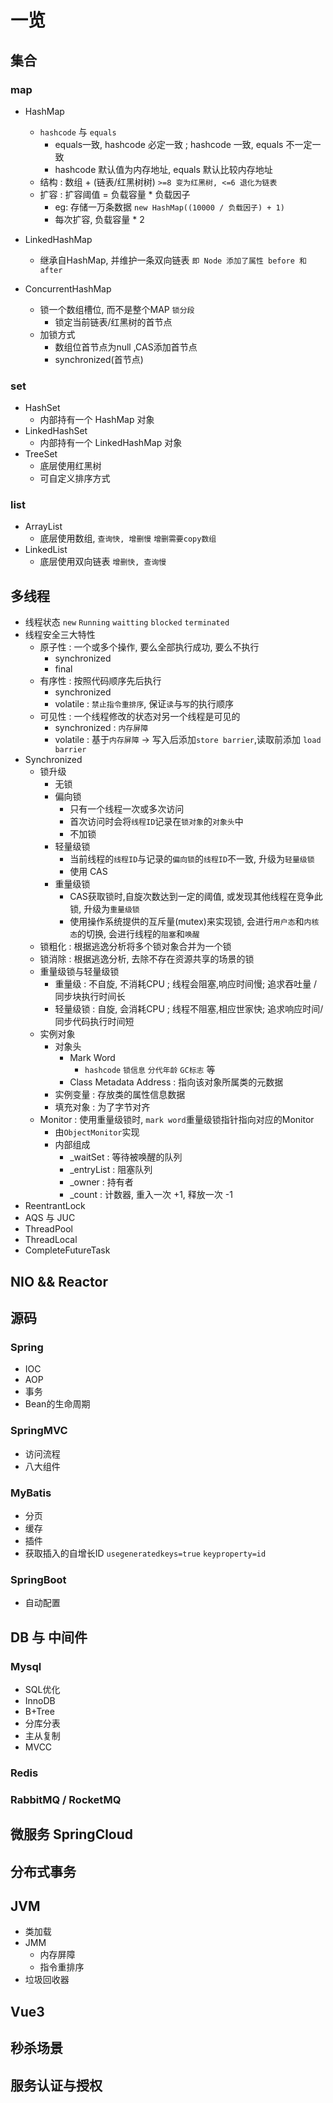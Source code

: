 # 一览

## 集合

### map

- HashMap
  - `hashcode` 与 `equals`
    - equals一致, hashcode 必定一致 ; hashcode 一致, equals 不一定一致
    - hashcode 默认值为内存地址, equals 默认比较内存地址
  - 结构 : 数组 + (链表/红黑树树)   `>=8 变为红黑树, <=6 退化为链表`
  - 扩容 : 扩容阈值 = 负载容量 * 负载因子
    - eg: 存储一万条数据 `new HashMap((10000 / 负载因子) + 1)`
    - 每次扩容, 负载容量 * 2

- LinkedHashMap
  - 继承自HashMap, 并维护一条双向链表 `即 Node 添加了属性 before 和 after`

- ConcurrentHashMap
  - 锁一个数组槽位, 而不是整个MAP `锁分段`
    - 锁定当前链表/红黑树的首节点
  - 加锁方式
    - 数组位首节点为null ,CAS添加首节点
    - synchronized(首节点)

### set

- HashSet
  - 内部持有一个 HashMap 对象
- LinkedHashSet
  - 内部持有一个 LinkedHashMap 对象
- TreeSet
  - 底层使用红黑树
  - 可自定义排序方式

### list

- ArrayList
  - 底层使用数组, `查询快, 增删慢` `增删需要copy数组`
- LinkedList
  - 底层使用双向链表  `增删快, 查询慢`

## 多线程

- 线程状态 `new` `Running` `waitting` `blocked` `terminated`
- 线程安全三大特性
  - 原子性 : 一个或多个操作, 要么全部执行成功, 要么不执行
    - synchronized
    - final
  - 有序性 : 按照代码顺序先后执行
    - synchronized
    - volatile : `禁止指令重排序`, 保证`读`与`写`的执行顺序
  - 可见性 : 一个线程修改的状态对另一个线程是可见的
    - synchronized : `内存屏障`
    - volatile : 基于`内存屏障` -> 写入后添加`store barrier`,读取前添加 `load barrier`
- Synchronized
  - 锁升级
    - 无锁
    - 偏向锁
      - 只有一个线程一次或多次访问
      - 首次访问时会将`线程ID`记录在`锁对象`的`对象头`中
      - 不加锁
    - 轻量级锁
      - 当前线程的`线程ID`与记录的`偏向锁`的`线程ID`不一致, 升级为`轻量级锁`
      - 使用 CAS
    - 重量级锁
      - CAS获取锁时,自旋次数达到一定的阈值, 或发现其他线程在竞争此锁, 升级为`重量级锁`
      - 使用操作系统提供的互斥量(mutex)来实现锁, 会进行`用户态`和`内核态`的切换, 会进行线程的`阻塞`和`唤醒`
  - 锁粗化 : 根据逃逸分析将多个锁对象合并为一个锁
  - 锁消除 : 根据逃逸分析, 去除不存在资源共享的场景的锁
  - 重量级锁与轻量级锁
    - 重量级 :   不自旋, 不消耗CPU ; 线程会阻塞,响应时间慢;  追求吞吐量  /同步块执行时间长
    - 轻量级锁 : 自旋,   会消耗CPU ; 线程不阻塞,相应世家快;  追求响应时间/同步代码执行时间短
  - 实例对象  
    - 对象头
      - Mark Word
        - `hashcode` `锁信息` `分代年龄` `GC标志` 等
      - Class Metadata Address : 指向该对象所属类的元数据
    - 实例变量 : 存放类的属性信息数据
    - 填充对象 : 为了字节对齐
  - Monitor : 使用重量级锁时, `mark word`重量级锁指针指向对应的Monitor
    - 由`ObjectMonitor`实现
    - 内部组成
      - _waitSet : 等待被唤醒的队列
      - _entryList : 阻塞队列
      - _owner : 持有者
      - _count : 计数器, 重入一次 +1, 释放一次 -1
- ReentrantLock
- AQS 与 JUC
- ThreadPool
- ThreadLocal
- CompleteFutureTask

## NIO && Reactor

## 源码

### Spring

- IOC
- AOP
- 事务
- Bean的生命周期

### SpringMVC

- 访问流程
- 八大组件

### MyBatis

- 分页
- 缓存
- 插件
- 获取插入的自增长ID  `usegeneratedkeys=true`  `keyproperty=id`

### SpringBoot

- 自动配置

## DB 与 中间件

### Mysql

- SQL优化
- InnoDB
- B+Tree
- 分库分表
- 主从复制
- MVCC

### Redis

### RabbitMQ / RocketMQ

## 微服务 SpringCloud

## 分布式事务

## JVM

- 类加载
- JMM
  - 内存屏障
  - 指令重排序
- 垃圾回收器

## Vue3

## 秒杀场景

## 服务认证与授权
